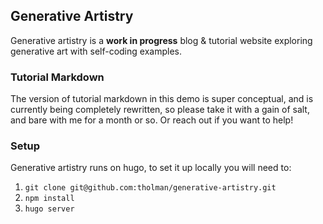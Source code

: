 ## Generative Artistry

Generative artistry is a **work in progress** blog & tutorial website exploring generative art with self-coding examples. 

### Tutorial Markdown

The version of tutorial markdown in this demo is super conceptual, and is currently being completely rewritten, so please take it with a gain of salt, and bare with me for a month or so. Or reach out if you want to help!

### Setup
Generative artistry runs on hugo, to set it up locally you will need to:
1. `git clone git@github.com:tholman/generative-artistry.git`
1. `npm install`
1. `hugo server`

